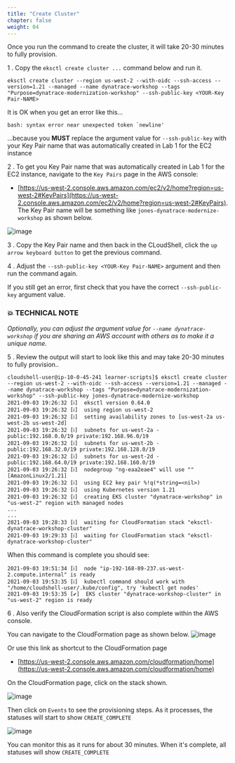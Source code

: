 ```yaml
---
title: "Create Cluster"
chapter: false
weight: 04
---
```


Once you run the command to create the cluster, it will take 20-30 minutes to fully provision.

1 . Copy the `eksctl create cluster ...` command below and run it.

```
eksctl create cluster --region us-west-2 --with-oidc --ssh-access --version=1.21 --managed --name dynatrace-workshop --tags "Purpose=dynatrace-modernization-workshop" --ssh-public-key <YOUR-Key Pair-NAME>
```

It is OK when you get an error like this...

```
bash: syntax error near unexpected token `newline'
```

...because you **MUST** replace the argument value for `--ssh-public-key` with your Key Pair name that was automatically created in Lab 1 for the EC2 instance


2 . To get you Key Pair name that was automatically created in Lab 1 for the EC2 instance, navigate to the `Key Pairs` page in the AWS console:
* [https://us-west-2.console.aws.amazon.com/ec2/v2/home?region=us-west-2#KeyPairs](https://us-west-2.console.aws.amazon.com/ec2/v2/home?region=us-west-2#KeyPairs). The Key Pair name will be something like `jones-dynatrace-modernize-workshop` as shown below.

![image](/images/setup-keypairs-ui.png)

3 . Copy the Key Pair name and then back in the CLoudShell, click the `up arrow keyboard button` to get the previous command.

4 . Adjust the `--ssh-public-key <YOUR-Key Pair-NAME>` argument and then run the command again.

If you still get an error, first check that you have the correct `--ssh-public-key` argument value.

### 💥 **TECHNICAL NOTE**

*Optionally, you can adjust the argument value for `--name dynatrace-workshop` if you are sharing an AWS account with others as to make it a unique name.*

5 . Review the output will start to look like this and may take 20-30 minutes to fully provision..

```
cloudshell-user@ip-10-0-45-241 learner-scripts]$ eksctl create cluster --region us-west-2 --with-oidc --ssh-access --version=1.21 --managed --name dynatrace-workshop --tags "Purpose=dynatrace-modernization-workshop" --ssh-public-key jones-dynatrace-modernize-workshop
2021-09-03 19:26:32 [ℹ]  eksctl version 0.64.0
2021-09-03 19:26:32 [ℹ]  using region us-west-2
2021-09-03 19:26:32 [ℹ]  setting availability zones to [us-west-2a us-west-2b us-west-2d]
2021-09-03 19:26:32 [ℹ]  subnets for us-west-2a - public:192.168.0.0/19 private:192.168.96.0/19
2021-09-03 19:26:32 [ℹ]  subnets for us-west-2b - public:192.168.32.0/19 private:192.168.128.0/19
2021-09-03 19:26:32 [ℹ]  subnets for us-west-2d - public:192.168.64.0/19 private:192.168.160.0/19
2021-09-03 19:26:32 [ℹ]  nodegroup "ng-eaa2eae4" will use "" [AmazonLinux2/1.21]
2021-09-03 19:26:32 [ℹ]  using EC2 key pair %!q(*string=<nil>)
2021-09-03 19:26:32 [ℹ]  using Kubernetes version 1.21
2021-09-03 19:26:32 [ℹ]  creating EKS cluster "dynatrace-workshop" in "us-west-2" region with managed nodes
...
...
2021-09-03 19:28:33 [ℹ]  waiting for CloudFormation stack "eksctl-dynatrace-workshop-cluster"
2021-09-03 19:29:33 [ℹ]  waiting for CloudFormation stack "eksctl-dynatrace-workshop-cluster"
```

When this command is complete you should see:

```
2021-09-03 19:51:34 [ℹ]  node "ip-192-168-89-237.us-west-2.compute.internal" is ready
2021-09-03 19:53:35 [ℹ]  kubectl command should work with "/home/cloudshell-user/.kube/config", try 'kubectl get nodes'
2021-09-03 19:53:35 [✔]  EKS cluster "dynatrace-workshop-cluster" in "us-west-2" region is ready
```

6 . Also verify the CloudFormation script is also complete within the AWS console.

You can navigate to the CloudFormation page as shown below.
![image](/images/setup-cloudformation-search.png)

Or use this link as shortcut to the CloudFormation page
* [https://us-west-2.console.aws.amazon.com/cloudformation/home](https://us-west-2.console.aws.amazon.com/cloudformation/home)

On the CloudFormation page, click on the stack shown.

![image](/images/setup-cloudformation-stacks.png)

Then click on `Events` to see the provisioning steps. As it processes, the statuses will start to show `CREATE_COMPLETE`

![image](/images/setup-cloudformation-stacks-details.png)

You can monitor this as it runs for about 30 minutes. When it's complete, all statuses will show `CREATE_COMPLETE` 


